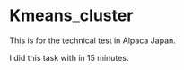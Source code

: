 # Kmeans_cluster
This is for the technical test in Alpaca Japan.


I did this task with in 15 minutes.
